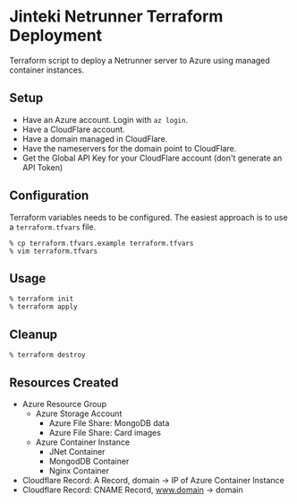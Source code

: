 # Jinteki Netrunner Terraform Deployment

Terraform script to deploy a Netrunner server to Azure using managed container instances.

## Setup
- Have an Azure account. Login with `az login`.
- Have a CloudFlare account.
- Have a domain managed in CloudFlare.
- Have the nameservers for the domain point to CloudFlare.
- Get the Global API Key for your CloudFlare account (don't generate an API Token)

## Configuration
Terraform variables needs to be configured. The easiest approach is to use a `terraform.tfvars` file.

```
% cp terraform.tfvars.example terraform.tfvars
% vim terraform.tfvars
```

## Usage
```
% terraform init
% terraform apply
```

## Cleanup
```
% terraform destroy
```

## Resources Created
- Azure Resource Group
  - Azure Storage Account
    - Azure File Share: MongoDB data
    - Azure File Share: Card images
  - Azure Container Instance
    - JNet Container
    - MongodDB Container
    - Nginx Container
- Cloudflare Record: A Record, domain -> IP of Azure Container Instance
- Cloudflare Record: CNAME Record, www.domain -> domain

